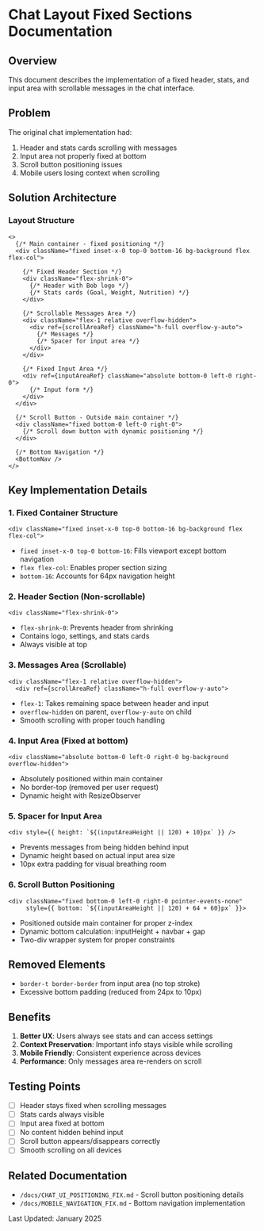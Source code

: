 # Chat Layout Fixed Sections Documentation

## Overview
This document describes the implementation of a fixed header, stats, and input area with scrollable messages in the chat interface.

## Problem
The original chat implementation had:
1. Header and stats cards scrolling with messages
2. Input area not properly fixed at bottom
3. Scroll button positioning issues
4. Mobile users losing context when scrolling

## Solution Architecture

### Layout Structure
```tsx
<>
  {/* Main container - fixed positioning */}
  <div className="fixed inset-x-0 top-0 bottom-16 bg-background flex flex-col">
    
    {/* Fixed Header Section */}
    <div className="flex-shrink-0">
      {/* Header with Bob logo */}
      {/* Stats cards (Goal, Weight, Nutrition) */}
    </div>
    
    {/* Scrollable Messages Area */}
    <div className="flex-1 relative overflow-hidden">
      <div ref={scrollAreaRef} className="h-full overflow-y-auto">
        {/* Messages */}
        {/* Spacer for input area */}
      </div>
    </div>
    
    {/* Fixed Input Area */}
    <div ref={inputAreaRef} className="absolute bottom-0 left-0 right-0">
      {/* Input form */}
    </div>
  </div>
  
  {/* Scroll Button - Outside main container */}
  <div className="fixed bottom-0 left-0 right-0">
    {/* Scroll down button with dynamic positioning */}
  </div>
  
  {/* Bottom Navigation */}
  <BottomNav />
</>
```

## Key Implementation Details

### 1. Fixed Container Structure
```tsx
<div className="fixed inset-x-0 top-0 bottom-16 bg-background flex flex-col">
```
- `fixed inset-x-0 top-0 bottom-16`: Fills viewport except bottom navigation
- `flex flex-col`: Enables proper section sizing
- `bottom-16`: Accounts for 64px navigation height

### 2. Header Section (Non-scrollable)
```tsx
<div className="flex-shrink-0">
```
- `flex-shrink-0`: Prevents header from shrinking
- Contains logo, settings, and stats cards
- Always visible at top

### 3. Messages Area (Scrollable)
```tsx
<div className="flex-1 relative overflow-hidden">
  <div ref={scrollAreaRef} className="h-full overflow-y-auto">
```
- `flex-1`: Takes remaining space between header and input
- `overflow-hidden` on parent, `overflow-y-auto` on child
- Smooth scrolling with proper touch handling

### 4. Input Area (Fixed at bottom)
```tsx
<div className="absolute bottom-0 left-0 right-0 bg-background overflow-hidden">
```
- Absolutely positioned within main container
- No border-top (removed per user request)
- Dynamic height with ResizeObserver

### 5. Spacer for Input Area
```tsx
<div style={{ height: `${(inputAreaHeight || 120) + 10}px` }} />
```
- Prevents messages from being hidden behind input
- Dynamic height based on actual input area size
- 10px extra padding for visual breathing room

### 6. Scroll Button Positioning
```tsx
<div className="fixed bottom-0 left-0 right-0 pointer-events-none" 
     style={{ bottom: `${(inputAreaHeight || 120) + 64 + 60}px` }}>
```
- Positioned outside main container for proper z-index
- Dynamic bottom calculation: inputHeight + navbar + gap
- Two-div wrapper system for proper constraints

## Removed Elements
- `border-t border-border` from input area (no top stroke)
- Excessive bottom padding (reduced from 24px to 10px)

## Benefits
1. **Better UX**: Users always see stats and can access settings
2. **Context Preservation**: Important info stays visible while scrolling
3. **Mobile Friendly**: Consistent experience across devices
4. **Performance**: Only messages area re-renders on scroll

## Testing Points
- [ ] Header stays fixed when scrolling messages
- [ ] Stats cards always visible
- [ ] Input area fixed at bottom
- [ ] No content hidden behind input
- [ ] Scroll button appears/disappears correctly
- [ ] Smooth scrolling on all devices

## Related Documentation
- `/docs/CHAT_UI_POSITIONING_FIX.md` - Scroll button positioning details
- `/docs/MOBILE_NAVIGATION_FIX.md` - Bottom navigation implementation

Last Updated: January 2025